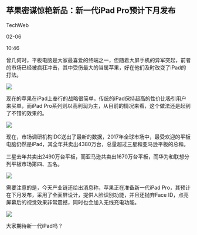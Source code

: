 ## 苹果密谋惊艳新品：新一代iPad Pro预计下月发布

TechWeb

02-06

10:46

曾几何时，平板电脑是大家最喜爱的终端之一，但随着大屏手机的异军突起，前者的市场已经被疯狂冲击，其中受伤最大的当属苹果，好在他们及时改变了iPad的打法。

![](https://t12.baidu.com/it/u=1163539928,1108742576&fm=173&s=1912825DE9E7E7575885E8D30300E033&w=600&h=442&img.JPEG)

现在的苹果在iPad上奉行的战略很简单，传统的iPad保持超高的性价比吸引用户来买单，而iPad Pro系列则以高利润为主，从目前的情况来看，这个做法还是起到了不错的效果的。

![](https://t10.baidu.com/it/u=2351497971,4021280346&fm=173&s=0D20753217524463165DF0CA0000C0B2&w=600&h=293&img.JPEG)

现在，市场调研机构IDC送出了最新的数据，2017年全球市场中，最受欢迎的平板电脑仍然是iPad，其全年共卖出4380万台，总量超过三星和亚马逊平板的总和。

三星去年共卖出2490万台平板，而亚马逊共卖出1670万台平板，而华为和联想分列平板市场第四、五名。

![](https://t12.baidu.com/it/u=2536780499,2476038134&fm=173&s=2D2075321F1A444B0ED5F0CA0000C0B1&w=600&h=338&img.JPEG)

需要注意的是，今天产业链还给出消息称，苹果正在准备新一代iPad Pro，其预计在下月发布，采用了全面屏设计，提供人脸识别功能，并且还抛弃Face ID，点亮屏幕后的视觉效果非常震撼，同时也会加入无线充电功能。

![](https://t11.baidu.com/it/u=912286702,4094923554&fm=173&s=7F93870800D77BCA40AF05F60300A02A&w=600&h=600&img.JPEG)

大家期待新一代iPad吗？

